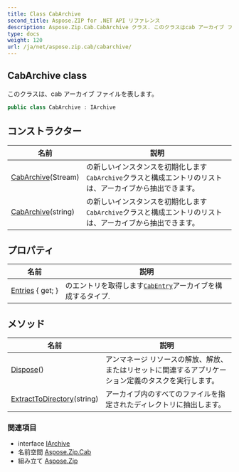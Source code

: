```yaml
---
title: Class CabArchive
second_title: Aspose.ZIP for .NET API リファレンス
description: Aspose.Zip.Cab.CabArchive クラス. このクラスはcab アーカイブ ファイルを表します
type: docs
weight: 120
url: /ja/net/aspose.zip.cab/cabarchive/
---
```

## CabArchive class

このクラスは、cab アーカイブ ファイルを表します。

```csharp
public class CabArchive : IArchive
```

## コンストラクター

| 名前 | 説明 |
| --- | --- |
| [CabArchive](cabarchive/#constructor)(Stream) | の新しいインスタンスを初期化します`CabArchive`クラスと構成エントリのリストは、アーカイブから抽出できます。 |
| [CabArchive](cabarchive/#constructor_1)(string) | の新しいインスタンスを初期化します`CabArchive`クラスと構成エントリのリストは、アーカイブから抽出できます。 |

## プロパティ

| 名前 | 説明 |
| --- | --- |
| [Entries](../../aspose.zip.cab/cabarchive/entries/) { get; } | のエントリを取得します[`CabEntry`](../cabentry/)アーカイブを構成するタイプ. |

## メソッド

| 名前 | 説明 |
| --- | --- |
| [Dispose](../../aspose.zip.cab/cabarchive/dispose/)() | アンマネージ リソースの解放、解放、またはリセットに関連するアプリケーション定義のタスクを実行します。 |
| [ExtractToDirectory](../../aspose.zip.cab/cabarchive/extracttodirectory/)(string) | アーカイブ内のすべてのファイルを指定されたディレクトリに抽出します。 |

### 関連項目

* interface [IArchive](../../aspose.zip/iarchive/)
* 名前空間 [Aspose.Zip.Cab](../../aspose.zip.cab/)
* 組み立て [Aspose.Zip](../../)


